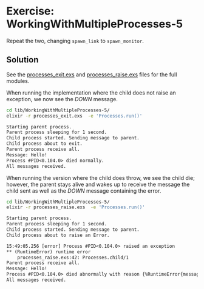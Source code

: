 # Exercise: WorkingWithMultipleProcesses-5

Repeat the two, changing `spawn_link` to `spawn_monitor`.

## Solution

See the [processes_exit.exs](./processes_exit.exs) and [processes_raise.exs](./processes_raise.exs) files for the full modules.

When running the implementation where the child does not raise an exception, we now see the _DOWN_ message.

```bash
cd lib/WorkingWithMultipleProcesses-5/
elixir -r processes_exit.exs  -e 'Processes.run()'
```

```txt
Starting parent process.
Parent process sleeping for 1 second.
Child process started. Sending message to parent.
Child process about to exit.
Parent process receive all.
Message: Hello!
Process #PID<0.104.0> died normally.
All messages received.
```

When running the version where the child does throw, we see the child die; however, the parent stays alive and wakes up to receive the message the child sent as well as the _DOWN_ message containing the error.

```bash
cd lib/WorkingWithMultipleProcesses-5/
elixir -r processes_raise.exs  -e 'Processes.run()'
```

```txt
Starting parent process.
Parent process sleeping for 1 second.
Child process started. Sending message to parent.
Child process about to raise an Error.

15:49:05.256 [error] Process #PID<0.104.0> raised an exception
** (RuntimeError) runtime error
    processes_raise.exs:42: Processes.child/1
Parent process receive all.
Message: Hello!
Process #PID<0.104.0> died abnormally with reason {%RuntimeError{message: "runtime error"}, [{Processes, :child, 1, [file: ~c"processes_raise.exs", line: 42, error_info: %{module: Exception}]}]}.
All messages received.
```
